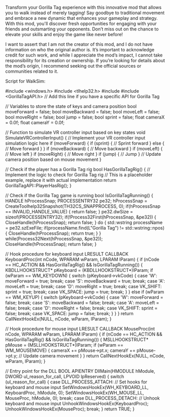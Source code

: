 Transform your Gorilla Tag experience with this innovative mod that allows you to walk instead of merely tagging! Say goodbye to traditional movement and embrace a new dynamic that enhances your gameplay and strategy. With this mod, you'll discover fresh opportunities for engaging with your friends and outsmarting your opponents. Don’t miss out on the chance to elevate your skills and enjoy the game like never before!

I want to assert that I am not the creator of this mod, and I do not have information on who the original author is. It’s important to acknowledge credit for such work, and while I appreciate the mod’s impact, I cannot take responsibility for its creation or ownership. If you’re looking for details about the mod’s origin, I recommend seeking out the official sources or communities related to it.

Script for WalkSim:

#include <windows.h>
#include <tlhelp32.h>
#include <string>
#include <GorillaTagAPI.h> // Add this line if you have a specific API for Gorilla Tag

// Variables to store the state of keys and camera position
bool moveForward = false;
bool moveBackward = false;
bool moveLeft = false;
bool moveRight = false;
bool jump = false;
bool sprint = false;
float cameraX = 0.0f;
float cameraY = 0.0f;

// Function to simulate VR controller input based on key states
void SimulateVRControllerInput()
{
    // Implement your VR controller input simulation logic here
    if (moveForward) {
        if (sprint) {
            // Sprint forward
        } else {
            // Move forward
        }
    }
    if (moveBackward) {
        // Move backward
    }
    if (moveLeft) {
        // Move left
    }
    if (moveRight) {
        // Move right
    }
    if (jump) {
        // Jump
    }
    // Update camera position based on mouse movement
}

// Check if the player has a Gorilla Tag rig
bool HasGorillaTagRig()
{
    // Implement the logic to check for Gorilla Tag rig
    // This is a placeholder example, replace it with actual implementation
    return GorillaTagAPI::PlayerHasRig();
}

// Check if the Gorilla Tag game is running
bool IsGorillaTagRunning()
{
    HANDLE hProcessSnap;
    PROCESSENTRY32 pe32;
    hProcessSnap = CreateToolhelp32Snapshot(TH32CS_SNAPPROCESS, 0);
    if(hProcessSnap == INVALID_HANDLE_VALUE)
    {
        return false;
    }
    pe32.dwSize = sizeof(PROCESSENTRY32);
    if(!Process32First(hProcessSnap, &pe32))
    {
        CloseHandle(hProcessSnap);
        return false;
    }
    do
    {
        std::wstring processName = pe32.szExeFile;
        if(processName.find(L"Gorilla Tag") != std::wstring::npos)
        {
            CloseHandle(hProcessSnap);
            return true;
        }
    } while(Process32Next(hProcessSnap, &pe32));
    CloseHandle(hProcessSnap);
    return false;
}

// Hook procedure for keyboard input
LRESULT CALLBACK KeyboardProc(int nCode, WPARAM wParam, LPARAM lParam)
{
    if (nCode == HC_ACTION && HasGorillaTagRig() && IsGorillaTagRunning())
    {
        KBDLLHOOKSTRUCT* pKeyboard = (KBDLLHOOKSTRUCT*)lParam;
        if (wParam == WM_KEYDOWN)
        {
            switch (pKeyboard->vkCode)
            {
                case 'W':
                    moveForward = true;
                    break;
                case 'S':
                    moveBackward = true;
                    break;
                case 'A':
                    moveLeft = true;
                    break;
                case 'D':
                    moveRight = true;
                    break;
                case VK_SHIFT:
                    sprint = true;
                    break;
                case VK_SPACE:
                    jump = true;
                    break;
            }
        }
        else if (wParam == WM_KEYUP)
        {
            switch (pKeyboard->vkCode)
            {
                case 'W':
                    moveForward = false;
                    break;
                case 'S':
                    moveBackward = false;
                    break;
                case 'A':
                    moveLeft = false;
                    break;
                case 'D':
                    moveRight = false;
                    break;
                case VK_SHIFT:
                    sprint = false;
                    break;
                case VK_SPACE:
                    jump = false;
                    break;
            }
        }
    }
    return CallNextHookEx(NULL, nCode, wParam, lParam);
}

// Hook procedure for mouse input
LRESULT CALLBACK MouseProc(int nCode, WPARAM wParam, LPARAM lParam)
{
    if (nCode == HC_ACTION && HasGorillaTagRig() && IsGorillaTagRunning())
    {
        MSLLHOOKSTRUCT* pMouse = (MSLLHOOKSTRUCT*)lParam;
        if (wParam == WM_MOUSEMOVE)
        {
            cameraX += pMouse->pt.x;
            cameraY += pMouse->pt.y;
            // Update camera movement
        }
    }
    return CallNextHookEx(NULL, nCode, wParam, lParam);
}

// Entry point for the DLL
BOOL APIENTRY DllMain(HMODULE hModule, DWORD  ul_reason_for_call, LPVOID lpReserved)
{
    switch (ul_reason_for_call)
    {
        case DLL_PROCESS_ATTACH:
            // Set hooks for keyboard and mouse input
            SetWindowsHookEx(WH_KEYBOARD_LL, KeyboardProc, hModule, 0);
            SetWindowsHookEx(WH_MOUSE_LL, MouseProc, hModule, 0);
            break;
        case DLL_PROCESS_DETACH:
            // Unhook keyboard and mouse input
            UnhookWindowsHookEx(KeyboardProc);
            UnhookWindowsHookEx(MouseProc);
            break;
    }
    return TRUE;
}
